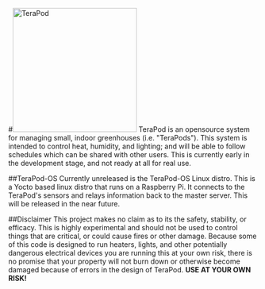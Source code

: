 #<img src="https://raw.githubusercontent.com/mcanningjr/TeraPod/main/static/dist/img/TeraPod_logo.png" alt="TeraPod" width="250"/>
TeraPod is an opensource system for managing small, indoor greenhouses (i.e. "TeraPods"). This system is intended to
control heat, humidity, and lighting; and will be able to follow schedules which can be shared with other users. This is currently early in the development stage, and not ready at all for real use.

##TeraPod-OS
Currently unreleased is the TeraPod-OS Linux distro.
This is a Yocto based linux distro that runs on a Raspberry Pi. It connects to the TeraPod's sensors and relays
information back to the master server. This will be released in the near future.

##Disclaimer
This project makes no claim as to its the safety, stability, or efficacy. This is highly experimental and should
not be used to control things that are critical, or could cause fires or other damage. Because some of this code
is designed to run heaters, lights, and other potentially dangerous electrical devices you are running this at your
own risk, there is no promise that your property will not burn down or otherwise become damaged because of errors in
the design of TeraPod. **USE AT YOUR OWN RISK!**